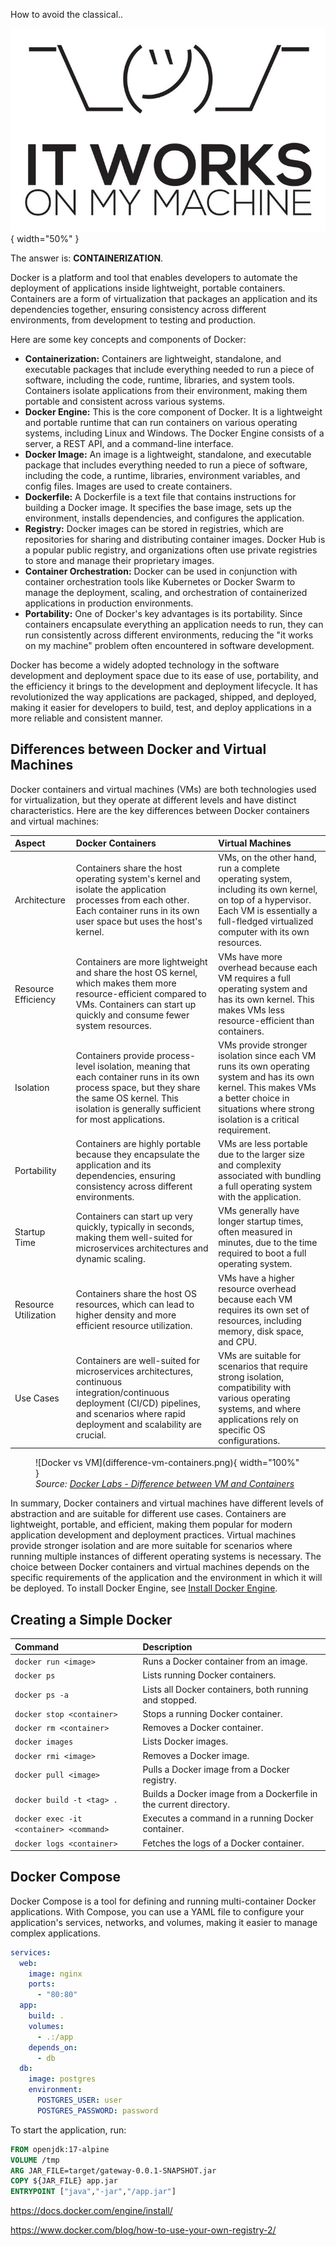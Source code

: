 How to avoid the classical..

![It Works on My Machine](itworksonmymachine.png){ width="50%" }


The answer is: **CONTAINERIZATION**.

Docker is a platform and tool that enables developers to automate the deployment of applications inside lightweight, portable containers. Containers are a form of virtualization that packages an application and its dependencies together, ensuring consistency across different environments, from development to testing and production.

Here are some key concepts and components of Docker:

- **Containerization:** Containers are lightweight, standalone, and executable packages that include everything needed to run a piece of software, including the code, runtime, libraries, and system tools. Containers isolate applications from their environment, making them portable and consistent across various systems.
- **Docker Engine:** This is the core component of Docker. It is a lightweight and portable runtime that can run containers on various operating systems, including Linux and Windows. The Docker Engine consists of a server, a REST API, and a command-line interface.
- **Docker Image:** An image is a lightweight, standalone, and executable package that includes everything needed to run a piece of software, including the code, a runtime, libraries, environment variables, and config files. Images are used to create containers.
- **Dockerfile:** A Dockerfile is a text file that contains instructions for building a Docker image. It specifies the base image, sets up the environment, installs dependencies, and configures the application.
- **Registry:** Docker images can be stored in registries, which are repositories for sharing and distributing container images. Docker Hub is a popular public registry, and organizations often use private registries to store and manage their proprietary images.
- **Container Orchestration:** Docker can be used in conjunction with container orchestration tools like Kubernetes or Docker Swarm to manage the deployment, scaling, and orchestration of containerized applications in production environments.
- **Portability:** One of Docker's key advantages is its portability. Since containers encapsulate everything an application needs to run, they can run consistently across different environments, reducing the "it works on my machine" problem often encountered in software development.

Docker has become a widely adopted technology in the software development and deployment space due to its ease of use, portability, and the efficiency it brings to the development and deployment lifecycle. It has revolutionized the way applications are packaged, shipped, and deployed, making it easier for developers to build, test, and deploy applications in a more reliable and consistent manner.

## Differences between Docker and Virtual Machines

Docker containers and virtual machines (VMs) are both technologies used for virtualization, but they operate at different levels and have distinct characteristics. Here are the key differences between Docker containers and virtual machines:

| Aspect | Docker Containers | Virtual Machines |
|:-|:-|:-|
| Architecture | Containers share the host operating system's kernel and isolate the application processes from each other. Each container runs in its own user space but uses the host's kernel. | VMs, on the other hand, run a complete operating system, including its own kernel, on top of a hypervisor. Each VM is essentially a full-fledged virtualized computer with its own resources. |
| Resource Efficiency | Containers are more lightweight and share the host OS kernel, which makes them more resource-efficient compared to VMs. Containers can start up quickly and consume fewer system resources. | VMs have more overhead because each VM requires a full operating system and has its own kernel. This makes VMs less resource-efficient than containers. |
| Isolation | Containers provide process-level isolation, meaning that each container runs in its own process space, but they share the same OS kernel. This isolation is generally sufficient for most applications. | VMs provide stronger isolation since each VM runs its own operating system and has its own kernel. This makes VMs a better choice in situations where strong isolation is a critical requirement. |
| Portability | Containers are highly portable because they encapsulate the application and its dependencies, ensuring consistency across different environments. | VMs are less portable due to the larger size and complexity associated with bundling a full operating system with the application. |
| Startup Time | Containers can start up very quickly, typically in seconds, making them well-suited for microservices architectures and dynamic scaling. | VMs generally have longer startup times, often measured in minutes, due to the time required to boot a full operating system. |
| Resource Utilization | Containers share the host OS resources, which can lead to higher density and more efficient resource utilization. | VMs have a higher resource overhead because each VM requires its own set of resources, including memory, disk space, and CPU. |
| Use Cases | Containers are well-suited for microservices architectures, continuous integration/continuous deployment (CI/CD) pipelines, and scenarios where rapid deployment and scalability are crucial. | VMs are suitable for scenarios that require strong isolation, compatibility with various operating systems, and where applications rely on specific OS configurations. |

<figure markdown>
  ![Docker vs VM](difference-vm-containers.png){ width="100%" }
  <figcaption><i>Source: <a href="https://dockerlabs.collabnix.com/beginners/difference-vm-containers.html" target="_blank">Docker Labs - Difference between VM and Containers</a></i></figcaption>
</figure>

In summary, Docker containers and virtual machines have different levels of abstraction and are suitable for different use cases. Containers are lightweight, portable, and efficient, making them popular for modern application development and deployment practices. Virtual machines provide stronger isolation and are more suitable for scenarios where running multiple instances of different operating systems is necessary. The choice between Docker containers and virtual machines depends on the specific requirements of the application and the environment in which it will be deployed. To install Docker Engine, see [Install Docker Engine](https://docs.docker.com/engine/install/).

## Creating a Simple Docker

| Command | Description |
|:-|:-|
| `docker run <image>` | Runs a Docker container from an image. |
| `docker ps` | Lists running Docker containers. |
| `docker ps -a` | Lists all Docker containers, both running and stopped. |
| `docker stop <container>` | Stops a running Docker container. |
| `docker rm <container>` | Removes a Docker container. |
| `docker images` | Lists Docker images. |
| `docker rmi <image>` | Removes a Docker image. |
| `docker pull <image>` | Pulls a Docker image from a Docker registry. |
| `docker build -t <tag> .` | Builds a Docker image from a Dockerfile in the current directory. |
| `docker exec -it <container> <command>` | Executes a command in a running Docker container. |
| `docker logs <container>` | Fetches the logs of a Docker container. |


## Docker Compose

Docker Compose is a tool for defining and running multi-container Docker applications. With Compose, you can use a YAML file to configure your application's services, networks, and volumes, making it easier to manage complex applications.

```yaml
services:
  web:
    image: nginx
    ports:
      - "80:80"
  app:
    build: .
    volumes:
      - .:/app
    depends_on:
      - db
  db:
    image: postgres
    environment:
      POSTGRES_USER: user
      POSTGRES_PASSWORD: password
```

To start the application, run:

``` dockerfile
FROM openjdk:17-alpine
VOLUME /tmp
ARG JAR_FILE=target/gateway-0.0.1-SNAPSHOT.jar
COPY ${JAR_FILE} app.jar
ENTRYPOINT ["java","-jar","/app.jar"]
```

[^1]: [Docker vs. Virtual Machines: Differences You Should Know](https://cloudacademy.com/blog/docker-vs-virtual-machines-differences-you-should-know/)



https://docs.docker.com/engine/install/

https://www.docker.com/blog/how-to-use-your-own-registry-2/